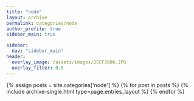 ```yaml
---
title: "node"
layout: archive
permalink: categories/node
author_profile: true
sidebar_main: true

sidebar:
  nav: "sidebar_main"
header:
  overlay_image: /assets/images/DSCF3606.JPG
  overlay_filter: 0.5
---
```


{% assign posts = site.categories['node'] %} {% for post in posts %} {% include archive-single.html type=page.entries_layout %} {% endfor %}
